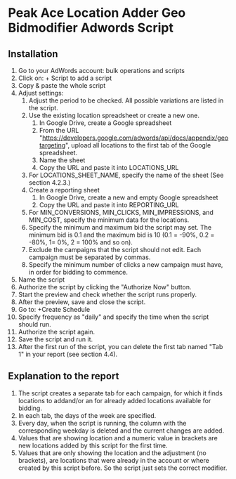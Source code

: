 # Peak Ace Location Adder Geo Bidmodifier Adwords Script

## Installation

1. Go to your AdWords account: bulk operations and scripts
2. Click on: + Script to add a script
3. Copy & paste the whole script
4. Adjust settings:    
    1. Adjust the period to be checked. All possible variations are listed in the script.
    2. Use the existing location spreadsheet or create a new one.
        1. In Google Drive, create a Google spreadsheet
        2. From the URL "https://developers.google.com/adwords/api/docs/appendix/geotargeting", upload all locations to the first tab of the Google spreadsheet.
        3. Name the sheet
        4. Copy the URL and paste it into LOCATIONS_URL
    3. For LOCATIONS_SHEET_NAME, specify the name of the sheet (See section 4.2.3.)
    4. Create a reporting sheet
        1. In Google Drive, create a new and empty Google spreadsheet
        2. Copy the URL and paste it into REPORTING_URL
    5. For MIN_CONVERSIONS, MIN_CLICKS, MIN_IMPRESSIONS, and MIN_COST, specify the minimum data for the locations.
    6. Specify the minimum and maximum bid the script may set. The minimum bid is 0.1 and the maximum bid is 10 (0.1 = -90%, 0.2 = -80%, 1= 0%, 2 = 100% and so on).
    7. Exclude the campaigns that the script should not edit. Each campaign must be separated by commas.
    8. Specify the minimum number of clicks a new campaign must have, in order for bidding to commence.
5. Name the script
6. Authorize the script by clicking the "Authorize Now" button.
7. Start the preview and check whether the script runs properly.
8. After the preview, save and close the script.
9. Go to:  +Create Schedule
10. Specify frequency as "daily" and specify the time when the script should run.
11. Authorize the script again. 
12. Save the script and run it.
13. After the first run of the script, you can delete the first tab named "Tab 1" in your report (see section 4.4).

## Explanation to the report
1. The script creates a separate tab for each campaign, for which it finds locations to addand/or an for already added locations available for bidding.
2. In each tab, the days of the week are specified.
3. Every day, when the script is running, the column with the corresponding weekday is deleted and the current changes are added.
5. Values that are showing location and a numeric value in brackets are new locations added by this script for the first time.
4. Values that are only showing the location and the adjustment (no brackets), are locations that were already in the account or where created by this script before. So the script just sets the correct modifier. 
